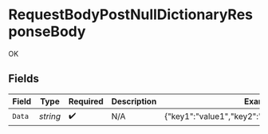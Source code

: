# RequestBodyPostNullDictionaryResponseBody

OK


## Fields

| Field                                             | Type                                              | Required                                          | Description                                       | Example                                           |
| ------------------------------------------------- | ------------------------------------------------- | ------------------------------------------------- | ------------------------------------------------- | ------------------------------------------------- |
| `Data`                                            | *string*                                          | :heavy_check_mark:                                | N/A                                               | {"key1":"value1","key2":"value2","key3":"value3"} |
